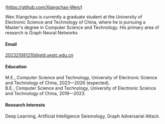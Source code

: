 

(https://github.com/Xiangchao-Wen/)

Wen Xiangchao is currently a graduate student at the University of Electronic Science and Technology of China, where he is pursuing a Master's degree in Computer Science and Technology. His primary area of research is Graph Neural Networks

#### Email

202321081210@std.uestc.edu.cn

#### Education
M.E., Computer Science and Technology, University of Electronic Science and Technology of China, 2023—2026 (expected).\
B.E., Computer Science and Technology, University of Electronic Science and Technology of China, 2019—2023.

#### Research Interests
Deep Learning, Artificial Intelligence Seismology, Graph Adversarial Attack.

